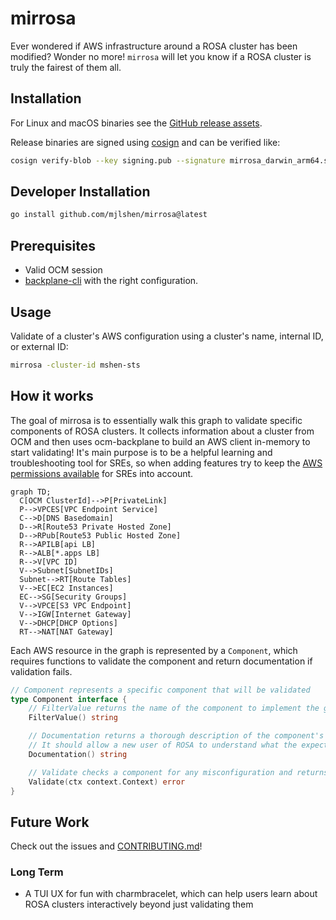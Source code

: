 # mirrosa

Ever wondered if AWS infrastructure around a ROSA cluster has been modified? Wonder no more! `mirrosa` will let you know if a ROSA cluster is truly the fairest of them all.

## Installation

For Linux and macOS binaries see the [GitHub release assets](https://github.com/mjlshen/mirrosa/releases/latest).

Release binaries are signed using [cosign](https://github.com/sigstore/cosign) and can be verified like:

```bash
cosign verify-blob --key signing.pub --signature mirrosa_darwin_arm64.sig mirrosa_darwin_arm64
```

## Developer Installation

```bash
go install github.com/mjlshen/mirrosa@latest
```

## Prerequisites

- Valid OCM session
- [backplane-cli](https://github.com/openshift/backplane-cli) with the right configuration.

## Usage

Validate of a cluster's AWS configuration using a cluster's name, internal ID, or external ID:

```bash
mirrosa -cluster-id mshen-sts
```

## How it works

The goal of mirrosa is to essentially walk this graph to validate specific components of ROSA clusters. It collects information about a cluster from OCM and then uses ocm-backplane to build an AWS client in-memory to start validating! It's main purpose is to be a helpful learning and troubleshooting tool for SREs, so when adding features try to keep the [AWS permissions available](https://github.com/openshift/managed-cluster-config/blob/master/resources/sts/4.11/sts_support_permission_policy.json) for SREs into account.

```mermaid
graph TD;
  C[OCM ClusterId]-->P[PrivateLink]
  P-->VPCES[VPC Endpoint Service]
  C-->D[DNS Basedomain]
  D-->R[Route53 Private Hosted Zone]
  D-->RPub[Route53 Public Hosted Zone]
  R-->APILB[api LB]
  R-->ALB[*.apps LB]
  R-->V[VPC ID]
  V-->Subnet[SubnetIDs]
  Subnet-->RT[Route Tables]
  V-->EC[EC2 Instances]
  EC-->SG[Security Groups]
  V-->VPCE[S3 VPC Endpoint]
  V-->IGW[Internet Gateway]
  V-->DHCP[DHCP Options]
  RT-->NAT[NAT Gateway]
```

Each AWS resource in the graph is represented by a `Component`, which requires functions to validate the component and return documentation if validation fails.

```go
// Component represents a specific component that will be validated
type Component interface {
	// FilterValue returns the name of the component to implement the github.com/charmbracelet/bubbles/list Item interface
	FilterValue() string

	// Documentation returns a thorough description of the component's expected configuration.
	// It should allow a new user of ROSA to understand what the expected state is and why it should be that way.
	Documentation() string

	// Validate checks a component for any misconfiguration and returns any error
	Validate(ctx context.Context) error
}
```

## Future Work

Check out the issues and [CONTRIBUTING.md](CONTRIBUTING.md)!

### Long Term

- A TUI UX for fun with charmbracelet, which can help users learn about ROSA clusters interactively beyond just validating them
